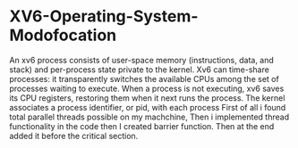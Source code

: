 # XV6-Operating-System-Modofocation
An xv6 process consists of user-space memory (instructions, data, and stack) and per-process state private to the kernel. Xv6 can time-share processes: it transparently switches the available CPUs among the set of processes waiting to execute. When a process is not executing, xv6 saves its CPU registers, restoring them when it next runs the process. The kernel associates a process identifier, or pid, with each process
First of all i found total parallel threads possible on my machchine, 
Then i implemented thread functionality in the code then I created barrier function.
Then at the end added it before the critical section. 
